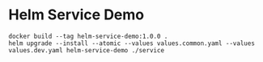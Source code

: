 # Helm Service Demo

```shell
docker build --tag helm-service-demo:1.0.0 .
helm upgrade --install --atomic --values values.common.yaml --values values.dev.yaml helm-service-demo ./service
```

